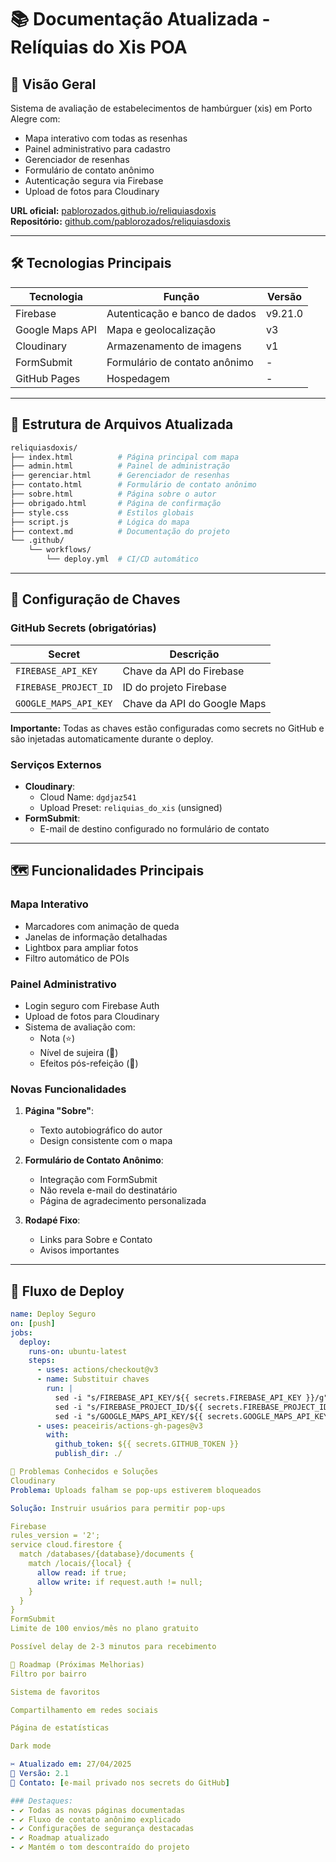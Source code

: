 # 📚 Documentação Atualizada - Relíquias do Xis POA

## 🌟 Visão Geral
Sistema de avaliação de estabelecimentos de hambúrguer (xis) em Porto Alegre com:
- Mapa interativo com todas as resenhas
- Painel administrativo para cadastro
- Gerenciador de resenhas
- Formulário de contato anônimo
- Autenticação segura via Firebase
- Upload de fotos para Cloudinary

**URL oficial:** [pablorozados.github.io/reliquiasdoxis](https://pablorozados.github.io/reliquiasdoxis)  
**Repositório:** [github.com/pablorozados/reliquiasdoxis](https://github.com/pablorozados/reliquiasdoxis)

---

## 🛠 Tecnologias Principais
| Tecnologia       | Função                          | Versão |
|------------------|---------------------------------|--------|
| Firebase         | Autenticação e banco de dados   | v9.21.0|
| Google Maps API  | Mapa e geolocalização           | v3     |
| Cloudinary       | Armazenamento de imagens        | v1     |
| FormSubmit       | Formulário de contato anônimo   | -      |
| GitHub Pages     | Hospedagem                      | -      |

---

## 📂 Estrutura de Arquivos Atualizada

```bash
reliquiasdoxis/
├── index.html          # Página principal com mapa
├── admin.html          # Painel de administração
├── gerenciar.html      # Gerenciador de resenhas
├── contato.html        # Formulário de contato anônimo
├── sobre.html          # Página sobre o autor
├── obrigado.html       # Página de confirmação
├── style.css           # Estilos globais
├── script.js           # Lógica do mapa
├── context.md          # Documentação do projeto
└── .github/
    └── workflows/
        └── deploy.yml  # CI/CD automático
```


---

## 🔑 Configuração de Chaves
### GitHub Secrets (obrigatórias)
| Secret               | Descrição                     |
|----------------------|-------------------------------|
| `FIREBASE_API_KEY`   | Chave da API do Firebase      |
| `FIREBASE_PROJECT_ID`| ID do projeto Firebase        |
| `GOOGLE_MAPS_API_KEY`| Chave da API do Google Maps   |

**Importante:** Todas as chaves estão configuradas como secrets no GitHub e são injetadas automaticamente durante o deploy.

### Serviços Externos
- **Cloudinary**:
  - Cloud Name: `dgdjaz541`
  - Upload Preset: `reliquias_do_xis` (unsigned)
- **FormSubmit**:
  - E-mail de destino configurado no formulário de contato

---

## 🗺 Funcionalidades Principais

### Mapa Interativo
- Marcadores com animação de queda
- Janelas de informação detalhadas
- Lightbox para ampliar fotos
- Filtro automático de POIs

### Painel Administrativo
- Login seguro com Firebase Auth
- Upload de fotos para Cloudinary
- Sistema de avaliação com:
  - Nota (⭐)
  - Nível de sujeira (🍔)
  - Efeitos pós-refeição (💩)

### Novas Funcionalidades
1. **Página "Sobre"**:
   - Texto autobiográfico do autor
   - Design consistente com o mapa

2. **Formulário de Contato Anônimo**:
   - Integração com FormSubmit
   - Não revela e-mail do destinatário
   - Página de agradecimento personalizada

3. **Rodapé Fixo**:
   - Links para Sobre e Contato
   - Avisos importantes

---

## 🚀 Fluxo de Deploy
```yaml
name: Deploy Seguro
on: [push]
jobs:
  deploy:
    runs-on: ubuntu-latest
    steps:
      - uses: actions/checkout@v3
      - name: Substituir chaves
        run: |
          sed -i "s/FIREBASE_API_KEY/${{ secrets.FIREBASE_API_KEY }}/g" *.html
          sed -i "s/FIREBASE_PROJECT_ID/${{ secrets.FIREBASE_PROJECT_ID }}/g" *.html
          sed -i "s/GOOGLE_MAPS_API_KEY/${{ secrets.GOOGLE_MAPS_API_KEY }}/g" *.html
      - uses: peaceiris/actions-gh-pages@v3
        with:
          github_token: ${{ secrets.GITHUB_TOKEN }}
          publish_dir: ./

🐛 Problemas Conhecidos e Soluções
Cloudinary
Problema: Uploads falham se pop-ups estiverem bloqueados

Solução: Instruir usuários para permitir pop-ups

Firebase
rules_version = '2';
service cloud.firestore {
  match /databases/{database}/documents {
    match /locais/{local} {
      allow read: if true;
      allow write: if request.auth != null;
    }
  }
}
FormSubmit
Limite de 100 envios/mês no plano gratuito

Possível delay de 2-3 minutos para recebimento

📌 Roadmap (Próximas Melhorias)
Filtro por bairro

Sistema de favoritos

Compartilhamento em redes sociais

Página de estatísticas

Dark mode

✂️ Atualizado em: 27/04/2025
🔧 Versão: 2.1
📧 Contato: [e-mail privado nos secrets do GitHub]

### Destaques:
- ✔️ Todas as novas páginas documentadas
- ✔️ Fluxo de contato anônimo explicado
- ✔️ Configurações de segurança destacadas
- ✔️ Roadmap atualizado
- ✔️ Mantém o tom descontraído do projeto
